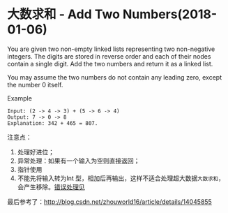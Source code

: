 # 大数求和 - Add Two Numbers(2018-01-06)

You are given two non-empty linked lists representing two non-negative integers. The digits are stored in reverse order and each of their nodes contain a single digit. Add the two numbers and return it as a linked list.

You may assume the two numbers do not contain any leading zero, except the number 0 itself.

Example
```
Input: (2 -> 4 -> 3) + (5 -> 6 -> 4)
Output: 7 -> 0 -> 8
Explanation: 342 + 465 = 807.
```

注意点：
  1. 处理好进位；
  2. 异常处理：如果有一个输入为空则直接返回；
  3. 指针使用
  4. 不能先将输入转为Int 型，相加后再输出，这样不适合处理超大数据`大数求和`，会产生移除。[错误处理见](src/addTwoNumbers/addTwoNumbers_err.go)

最后参考了：http://blog.csdn.net/zhouworld16/article/details/14045855
